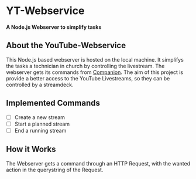 # YT-Webservice
**A Node.js Webserver to simplify tasks**

## About the YouTube-Webservice

This Node.js based webserver is hosted on the local machine. It simplifys the tasks a technician in church by controlling the livestream. The webserver gets its commands from [Companion](https://github.com/bitfocus/companion). The aim of this project is provide a better access to the YouTube Livestreams, so they can be controlled by a streamdeck.

## Implemented Commands

-   [ ] Create a new stream
-   [ ] Start a planned stream
-   [ ] End a running stream

## How it Works

The Webserver gets a command through an HTTP Request, with the wanted action in the querystring of the Request.
